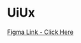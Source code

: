 # UiUx

[Figma Link - Click Here](https://www.figma.com/file/QJRj0x0rV9SNcL1giSWYsS/Demi---Data-Minesation?type=design&node-id=0%3A1&mode=design&t=NdLhEY6QI5PHwhMD-1)
